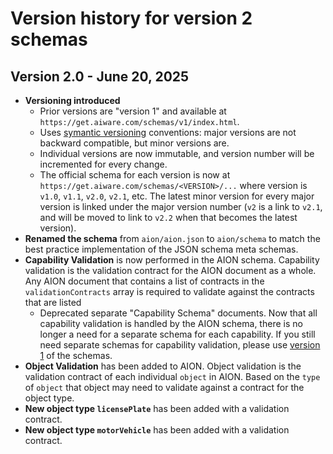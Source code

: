 # Version history for version 2 schemas

## Version 2.0 - June 20, 2025

- **Versioning introduced**
  - Prior versions are "version 1" and available at `https://get.aiware.com/schemas/v1/index.html`.
  - Uses [symantic versioning](https://semver.org/) conventions: major versions are not backward
    compatible, but minor versions are.
  - Individual versions are now immutable, and version number will be incremented for every
    change.
  - The official schema for each version is now at
    `https://get.aiware.com/schemas/<VERSION>/...` where version is `v1.0`, `v1.1`, `v2.0`,
    `v2.1`, etc. The latest minor version for every major version is linked under the major
    version number (`v2` is a link to `v2.1`, and will be moved to link to `v2.2` when
    that becomes the latest version).
- **Renamed the schema** from `aion/aion.json` to `aion/schema` to match the best practice
  implementation of the JSON schema meta schemas.
- **Capability Validation** is now performed in the AION schema. Capability validation is the
  validation contract for the AION document as a whole. Any AION document that contains a list
  of contracts in the `validationContracts` array is required to validate against the contracts
  that are listed
  - Deprecated separate "Capability Schema" documents. Now that all capability validation is
    handled by the AION schema, there is no longer a need for a separate schema for each
    capability. If you still need separate schemas for capability validation, please use 
    [version 1](http://get.aiware.com/schemas/v1/index.html) of the schemas.
- **Object Validation** has been added to AION. Object validation is the validation contract of
  each individual `object` in AION. Based on the `type` of `object` that object may
  need to validate against a contract for the object type.
- **New object type `licensePlate`** has been added with a validation contract.
- **New object type `motorVehicle`** has been added with a validation contract.